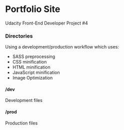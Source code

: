 # Portfolio Site
Udacity Front-End Developer Project #4

### Directories
Using a development/production workflow which uses:
* SASS preprocessing
* CSS minification
* HTML minification
* JavaScript minification
* Image Optimization
#### /dev
Development files
#### /prod
Production files

